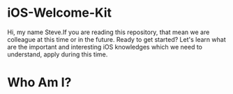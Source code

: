 # iOS-Welcome-Kit
Hi, my name Steve.If you are reading this repository, that mean we are colleague at this time or in the future.
Ready to get started? Let's learn what are the important and interesting iOS knowledges which we need to understand, apply during this time.

# Who Am I?
